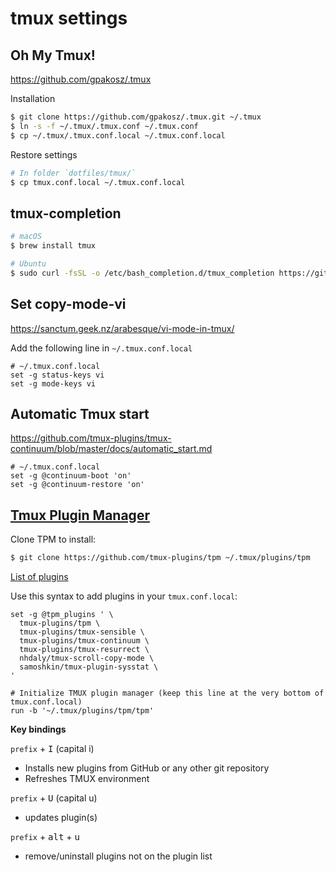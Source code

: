 # tmux settings

## Oh My Tmux!

https://github.com/gpakosz/.tmux

Installation

```bash
$ git clone https://github.com/gpakosz/.tmux.git ~/.tmux
$ ln -s -f ~/.tmux/.tmux.conf ~/.tmux.conf
$ cp ~/.tmux/.tmux.conf.local ~/.tmux.conf.local
```

Restore settings

```bash
# In folder `dotfiles/tmux/`
$ cp tmux.conf.local ~/.tmux.conf.local
```

## tmux-completion

```sh
# macOS
$ brew install tmux

# Ubuntu
$ sudo curl -fsSL -o /etc/bash_completion.d/tmux_completion https://github.com/imomaliev/tmux-bash-completion/raw/master/completions/tmux
```

## Set copy-mode-vi

https://sanctum.geek.nz/arabesque/vi-mode-in-tmux/

Add the following line in `~/.tmux.conf.local`

```
# ~/.tmux.conf.local
set -g status-keys vi
set -g mode-keys vi
```

## Automatic Tmux start

https://github.com/tmux-plugins/tmux-continuum/blob/master/docs/automatic_start.md

```
# ~/.tmux.conf.local
set -g @continuum-boot 'on'
set -g @continuum-restore 'on'
```

## [Tmux Plugin Manager](https://github.com/tmux-plugins/tpm)

Clone TPM to install:

```bash
$ git clone https://github.com/tmux-plugins/tpm ~/.tmux/plugins/tpm
```

[List of plugins](https://github.com/gpakosz/.tmux/issues/228#issuecomment-472205869)

Use this syntax to add plugins in your `tmux.conf.local`:

```
set -g @tpm_plugins ' \
  tmux-plugins/tpm \
  tmux-plugins/tmux-sensible \
  tmux-plugins/tmux-continuum \
  tmux-plugins/tmux-resurrect \
  nhdaly/tmux-scroll-copy-mode \
  samoshkin/tmux-plugin-sysstat \
'

# Initialize TMUX plugin manager (keep this line at the very bottom of tmux.conf.local)
run -b '~/.tmux/plugins/tpm/tpm'
```

**Key bindings**

`prefix` + <kbd>I</kbd> (capital i)

- Installs new plugins from GitHub or any other git repository
- Refreshes TMUX environment

`prefix` + <kbd>U</kbd> (capital u)

- updates plugin(s)

`prefix` + <kbd>alt</kbd> + <kbd>u</kbd>

- remove/uninstall plugins not on the plugin list

